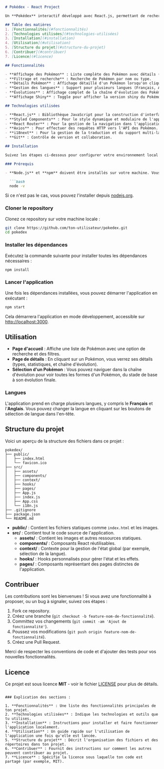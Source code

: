```markdown
# Pokédex - React Project

Un **Pokédex** interactif développé avec React.js, permettant de rechercher, afficher et filtrer des Pokémon. Ce projet utilise des APIs publiques pour récupérer les données sur les Pokémon et offre une interface utilisateur élégante avec des fonctionnalités comme l'affichage de la chaîne d'évolution des Pokémon.

## Table des matières
1. [Fonctionnalités](#fonctionnalités)
2. [Technologies utilisées](#technologies-utilisées)
3. [Installation](#installation)
4. [Utilisation](#utilisation)
5. [Structure du projet](#structure-du-projet)
6. [Contribuer](#contribuer)
7. [Licence](#licence)

## Fonctionnalités

- **Affichage des Pokémon** : Liste complète des Pokémon avec détails (id, nom, type, etc.).
- **Filtrage et recherche** : Recherche de Pokémon par nom ou type.
- **Détails Pokémon** : Affichage détaillé d'un Pokémon lorsqu'on clique sur une carte, incluant ses statistiques et sa chaîne d'évolution.
- **Gestion des langues** : Support pour plusieurs langues (Français, Anglais, etc.).
- **Évolutions** : Affichage complet de la chaîne d'évolution des Pokémon.
- **Affichage Shiny** : Toggle pour afficher la version shiny du Pokémon.

## Technologies utilisées

- **React.js** : Bibliothèque JavaScript pour la construction d'interfaces utilisateurs.
- **Styled Components** : Pour le style dynamique et modulaire de l'application.
- **React Router** : Pour la gestion de la navigation dans l'application.
- **Axios** : Pour effectuer des requêtes HTTP vers l'API des Pokémon.
- **i18next** : Pour la gestion de la traduction et du support multi-langues.
- **Git** : Contrôle de version et collaboration.

## Installation

Suivez les étapes ci-dessous pour configurer votre environnement local et lancer l'application.

### Prérequis

- **Node.js** et **npm** doivent être installés sur votre machine. Vous pouvez vérifier si Node.js est installé en exécutant :

  ```bash
  node -v
  ```

  Si ce n'est pas le cas, vous pouvez l'installer depuis [nodejs.org](https://nodejs.org/).

### Cloner le repository

Clonez ce repository sur votre machine locale :

```bash
git clone https://github.com/ton-utilisateur/pokedex.git
cd pokedex
```

### Installer les dépendances

Exécutez la commande suivante pour installer toutes les dépendances nécessaires :

```bash
npm install
```

### Lancer l'application

Une fois les dépendances installées, vous pouvez démarrer l'application en exécutant :

```bash
npm start
```

Cela démarrera l'application en mode développement, accessible sur [http://localhost:3000](http://localhost:3000).

## Utilisation

- **Page d'accueil** : Affiche une liste de Pokémon avec une option de recherche et des filtres.
- **Page de détails** : En cliquant sur un Pokémon, vous verrez ses détails (types, statistiques, et chaîne d'évolution).
- **Sélection d'un Pokémon** : Vous pouvez naviguer dans la chaîne d'évolution pour voir toutes les formes d'un Pokémon, du stade de base à son évolution finale.

### Langues

L'application prend en charge plusieurs langues, y compris le **Français** et l'**Anglais**. Vous pouvez changer la langue en cliquant sur les boutons de sélection de langue dans l'en-tête.

## Structure du projet

Voici un aperçu de la structure des fichiers dans ce projet :

```
pokedex/
├── public/
│   ├── index.html
│   └── favicon.ico
├── src/
│   ├── assets/
│   ├── components/
│   ├── context/
│   ├── hooks/
│   ├── pages/
│   ├── App.js
│   ├── index.js
│   ├── App.css
│   └── i18n.js
├── .gitignore
├── package.json
└── README.md
```

- **public/** : Contient les fichiers statiques comme `index.html` et les images.
- **src/** : Contient tout le code source de l'application.
  - **assets/** : Contient les images et autres ressources statiques.
  - **components/** : Composants React réutilisables.
  - **context/** : Contexte pour la gestion de l'état global (par exemple, sélection de la langue).
  - **hooks/** : Hooks personnalisés pour gérer l'état et les effets.
  - **pages/** : Composants représentant des pages distinctes de l'application.

## Contribuer

Les contributions sont les bienvenues ! Si vous avez une fonctionnalité à proposer, ou un bug à signaler, suivez ces étapes :

1. Fork ce repository.
2. Créez une branche (`git checkout -b feature-nom-de-fonctionnalité`).
3. Committez vos changements (`git commit -am 'Ajout de fonctionnalité'`).
4. Poussez vos modifications (`git push origin feature-nom-de-fonctionnalité`).
5. Créez une Pull Request.

Merci de respecter les conventions de code et d'ajouter des tests pour vos nouvelles fonctionnalités.

## Licence

Ce projet est sous licence **MIT** - voir le fichier [LICENSE](LICENSE) pour plus de détails.
```

### Explication des sections :

1. **Fonctionnalités** : Une liste des fonctionnalités principales de ton projet.
2. **Technologies utilisées** : Indique les technologies et outils que tu utilises.
3. **Installation** : Instructions pour installer et faire fonctionner l'application localement.
4. **Utilisation** : Un guide rapide sur l'utilisation de l'application une fois qu'elle est lancée.
5. **Structure du projet** : Décrit l'organisation des fichiers et des répertoires dans ton projet.
6. **Contribuer** : Fournit des instructions sur comment les autres peuvent contribuer au projet.
7. **Licence** : Spécifie la licence sous laquelle ton code est partagé (par exemple, MIT).
